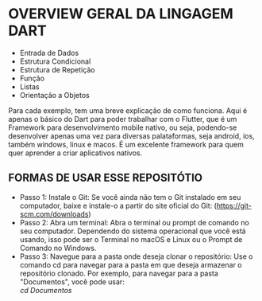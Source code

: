 ﻿# OVERVIEW GERAL DA LINGAGEM DART

 - Entrada de Dados
 - Estrutura Condicional
 - Estrutura de Repetição
 - Função
 - Listas
 - Orientação a Objetos

Para cada exemplo, tem uma breve explicação de como funciona. Aqui é apenas o básico do Dart para poder trabalhar com o Flutter, que é um Framework para desenvolvimento mobile nativo, ou seja, podendo-se desenvolver apenas uma vez para diversas palataformas, seja android, ios, também windows, linux e macos. É um excelente framework para quem quer aprender a criar aplicativos nativos.

## FORMAS DE USAR ESSE REPOSITÓTIO
 - Passo 1: Instale o Git:
   Se você ainda não tem o Git instalado em seu computador, baixe e instale-o a partir do site oficial do Git: (https://git-scm.com/downloads)
 - Passo 2: Abra um terminal:
   Abra o terminal ou prompt de comando no seu computador. Dependendo do sistema operacional que você está usando, isso pode ser o Terminal no macOS e Linux ou o Prompt   de Comando no Windows.
 - Passo 3: Navegue para a pasta onde deseja clonar o repositório:
   Use o comando cd para navegar para a pasta em que deseja armazenar o repositório clonado. Por exemplo, para navegar para a pasta "Documentos", você pode usar:  
   *cd Documentos*
